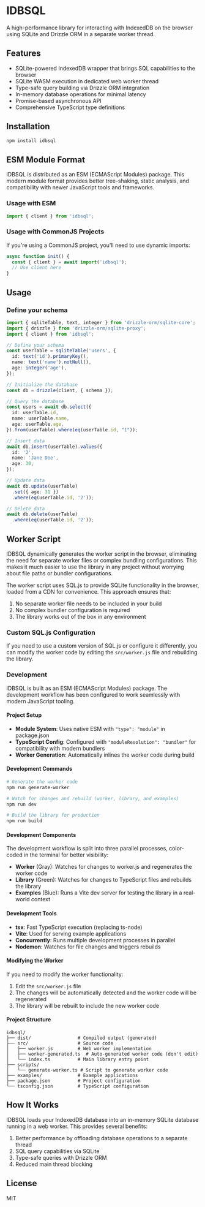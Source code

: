 # IDBSQL

A high-performance library for interacting with IndexedDB on the browser using SQLite and Drizzle ORM in a separate worker thread.

## Features

- SQLite-powered IndexedDB wrapper that brings SQL capabilities to the browser
- SQLite WASM execution in dedicated web worker thread
- Type-safe query building via Drizzle ORM integration
- In-memory database operations for minimal latency
- Promise-based asynchronous API
- Comprehensive TypeScript type definitions

## Installation

```bash
npm install idbsql
```

## ESM Module Format

IDBSQL is distributed as an ESM (ECMAScript Modules) package. This modern module format provides better tree-shaking, static analysis, and compatibility with newer JavaScript tools and frameworks.

### Usage with ESM

```javascript
import { client } from 'idbsql';
```

### Usage with CommonJS Projects

If you're using a CommonJS project, you'll need to use dynamic imports:

```javascript
async function init() {
  const { client } = await import('idbsql');
  // Use client here
}
```

## Usage

### Define your schema

```typescript
import { sqliteTable, text, integer } from 'drizzle-orm/sqlite-core';
import { drizzle } from 'drizzle-orm/sqlite-proxy';
import { client } from 'idbsql';

// Define your schema
const userTable = sqliteTable('users', {
  id: text('id').primaryKey(),
  name: text('name').notNull(),
  age: integer('age'),
});

// Initialize the database
const db = drizzle(client, { schema });

// Query the database
const users = await db.select({
  id: userTable.id,
  name: userTable.name,
  age: userTable.age,
}).from(userTable).where(eq(userTable.id, "1"));

// Insert data
await db.insert(userTable).values({
  id: '2',
  name: 'Jane Doe',
  age: 30,
});

// Update data
await db.update(userTable)
  .set({ age: 31 })
  .where(eq(userTable.id, '2'));

// Delete data
await db.delete(userTable)
  .where(eq(userTable.id, '2'));
```

## Worker Script

IDBSQL dynamically generates the worker script in the browser, eliminating the need for separate worker files or complex bundling configurations. This makes it much easier to use the library in any project without worrying about file paths or bundler configurations.

The worker script uses SQL.js to provide SQLite functionality in the browser, loaded from a CDN for convenience. This approach ensures that:

1. No separate worker file needs to be included in your build
2. No complex bundler configuration is required
3. The library works out of the box in any environment

### Custom SQL.js Configuration

If you need to use a custom version of SQL.js or configure it differently, you can modify the worker code by editing the `src/worker.js` file and rebuilding the library.

### Development

IDBSQL is built as an ESM (ECMAScript Modules) package. The development workflow has been configured to work seamlessly with modern JavaScript tooling.

#### Project Setup

- **Module System**: Uses native ESM with `"type": "module"` in package.json
- **TypeScript Config**: Configured with `"moduleResolution": "bundler"` for compatibility with modern bundlers
- **Worker Generation**: Automatically inlines the worker code during build

#### Development Commands

```bash
# Generate the worker code
npm run generate-worker

# Watch for changes and rebuild (worker, library, and examples)
npm run dev

# Build the library for production
npm run build
```

#### Development Components

The development workflow is split into three parallel processes, color-coded in the terminal for better visibility:

- **Worker** (Gray): Watches for changes to worker.js and regenerates the worker code
- **Library** (Green): Watches for changes to TypeScript files and rebuilds the library
- **Examples** (Blue): Runs a Vite dev server for testing the library in a real-world context

#### Development Tools

- **tsx**: Fast TypeScript execution (replacing ts-node)
- **Vite**: Used for serving example applications
- **Concurrently**: Runs multiple development processes in parallel
- **Nodemon**: Watches for file changes and triggers rebuilds

#### Modifying the Worker

If you need to modify the worker functionality:

1. Edit the `src/worker.js` file
2. The changes will be automatically detected and the worker code will be regenerated
3. The library will be rebuilt to include the new worker code

#### Project Structure

```
idbsql/
├── dist/                 # Compiled output (generated)
├── src/                  # Source code
│   ├── worker.js         # Web worker implementation
│   ├── worker-generated.ts  # Auto-generated worker code (don't edit)
│   └── index.ts          # Main library entry point
├── scripts/
│   └── generate-worker.ts # Script to generate worker code
├── examples/             # Example applications
├── package.json          # Project configuration
└── tsconfig.json         # TypeScript configuration
```

## How It Works

IDBSQL loads your IndexedDB database into an in-memory SQLite database running in a web worker. This provides several benefits:

1. Better performance by offloading database operations to a separate thread
2. SQL query capabilities via SQLite
3. Type-safe queries with Drizzle ORM
4. Reduced main thread blocking

## License

MIT
